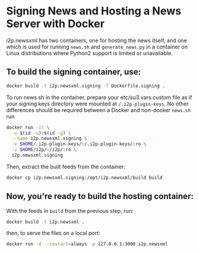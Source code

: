 Signing News and Hosting a News Server with Docker
==================================================

i2p.newsxml has two containers, one for hosting the news itself, and one which
is used for running `news.sh` and `generate_news.py` in a container on Linux
distributions where Python2 support is limited or unavailable.

## To build the signing container, use:

``` sh
docker build -t i2p.newsxml.signing -f Dockerfile.signing .
```

To run news.sh in the container, prepare your etc/su3.vars.custom file as if your
signing keys directory were mounted at `/.i2p-plugin-keys`. No other differences
should be required between a Docker and non-docker `news.sh` run

``` sh
docker run -it \
  -u $(id -u):$(id -g) \
  --name i2p.newsxml.signing \
  -v $HOME/.i2p-plugin-keys/:/.i2p-plugin-keys/:ro \
  -v $HOME/i2p/:/i2p/:ro \
  i2p.newsxml.signing
```

Then, extract the built feeds from the container:

``` sh
docker cp i2p.newsxml.signing:/opt/i2p.newsxml/build build
```

## Now, you're ready to build the hosting container:

With the feeds in `build` from the previous step, run:

``` sh
docker build -t i2p.newsxml .
```

then, to serve the files on a local port:

``` sh
docker run -d --restart=always -p 127.0.0.1:3000 i2p.newsxml
```